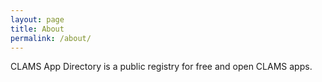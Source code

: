 ```yaml
---
layout: page
title: About
permalink: /about/
---
```


CLAMS App Directory is a public registry for free and open CLAMS apps.

